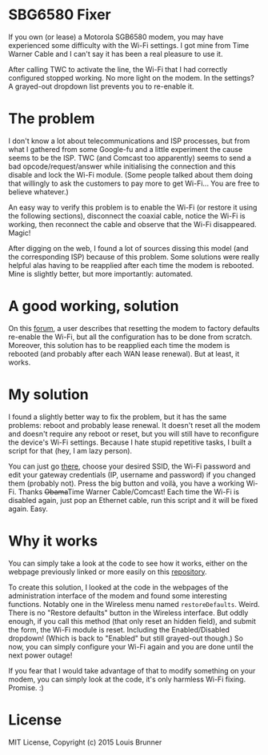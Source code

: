 # SBG6580 Fixer

If you own (or lease) a Motorola SGB6580 modem, you may have experienced some difficulty with the Wi-Fi settings.
I got mine from Time Warner Cable and I can't say it has been a real pleasure to use it.

After calling TWC to activate the line, the Wi-Fi that I had correctly configured stopped working.
No more light on the modem. In the settings? A grayed-out dropdown list prevents you to re-enable it.

# The problem

I don't know a lot about telecommunications and ISP processes, but from what I gathered from some Google-fu and a little experiment the cause seems to be the ISP.
TWC (and Comcast too apparently) seems to send a bad opcode/request/answer while initialising the connection and this disable and lock the Wi-Fi module.
(Some people talked about them doing that willingly to ask the customers to pay more to get Wi-Fi... You are free to believe whatever.)

An easy way to verify this problem is to enable the Wi-Fi (or restore it using the following sections), disconnect the coaxial cable, notice the Wi-Fi is working, then reconnect the cable and observe that the Wi-Fi disappeared. Magic!

After digging on the web, I found a lot of sources dissing this model (and the corresponding ISP) because of this problem.
Some solutions were really helpful alas having to be reapplied after each time the modem is rebooted. Mine is slightly better, but more importantly: automated.

# A good working, solution

On this [forum](http://forums.timewarnercable.com/t5/Connectivity/SBG6580-Primary-WiFi-Disabled-and-Grayed-out/m-p/16211#M2427),
a user describes that resetting the modem to factory defaults re-enable the Wi-Fi, but all the configuration has to be done from scratch.
Moreover, this solution has to be reapplied each time the modem is rebooted (and probably after each WAN lease renewal). But at least, it works.

# My solution

I found a slightly better way to fix the problem, but it has the same problems: reboot and probably lease renewal.
It doesn't reset all the modem and doesn't require any reboot or reset, but you will still have to reconfigure the device's Wi-Fi settings.
Because I hate stupid repetitive tasks, I built a script for that (hey, I am lazy person).

You can just go [there](https://LouisBrunner.github.io/SBG6580-Fixer), choose your desired SSID, the Wi-Fi password and edit your gateway credentials (IP, username and password) if you changed them (probably not).
Press the big button and voilà, you have a working Wi-Fi. Thanks ~~Obama~~Time Warner Cable/Comcast!
Each time the Wi-Fi is disabled again, just pop an Ethernet cable, run this script and it will be fixed again. Easy.

# Why it works

You can simply take a look at the code to see how it works, either on the webpage previously linked or more easily on this [repository](https://github.com/LouisBrunner/SBG6580-Fixer/blob/master/index.html).

To create this solution, I looked at the code in the webpages of the administration interface of the modem and found some interesting functions.
Notably one in the Wireless menu named `restoreDefaults`. Weird. There is no "Restore defaults" button in the Wireless interface.
But oddly enough, if you call this method (that only reset an hidden field), and submit the form, the Wi-Fi module is reset.
Including the Enabled/Disabled dropdown! (Which is back to "Enabled" but still grayed-out though.)
So now, you can simply configure your Wi-Fi again and you are done until the next power outage!

If you fear that I would take advantage of that to modify something on your modem, you can simply look at the code, it's only harmless Wi-Fi fixing. Promise. :)

# License

MIT License, Copyright (c) 2015 Louis Brunner
